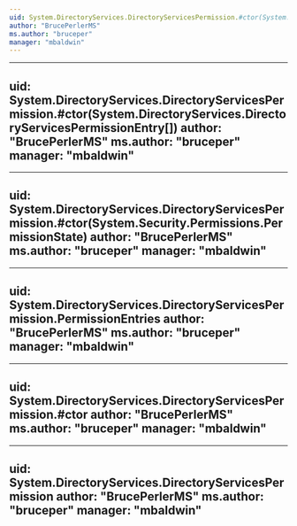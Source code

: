 ```yaml
---
uid: System.DirectoryServices.DirectoryServicesPermission.#ctor(System.DirectoryServices.DirectoryServicesPermissionAccess,System.String)
author: "BrucePerlerMS"
ms.author: "bruceper"
manager: "mbaldwin"
---
```


---
uid: System.DirectoryServices.DirectoryServicesPermission.#ctor(System.DirectoryServices.DirectoryServicesPermissionEntry[])
author: "BrucePerlerMS"
ms.author: "bruceper"
manager: "mbaldwin"
---

---
uid: System.DirectoryServices.DirectoryServicesPermission.#ctor(System.Security.Permissions.PermissionState)
author: "BrucePerlerMS"
ms.author: "bruceper"
manager: "mbaldwin"
---

---
uid: System.DirectoryServices.DirectoryServicesPermission.PermissionEntries
author: "BrucePerlerMS"
ms.author: "bruceper"
manager: "mbaldwin"
---

---
uid: System.DirectoryServices.DirectoryServicesPermission.#ctor
author: "BrucePerlerMS"
ms.author: "bruceper"
manager: "mbaldwin"
---

---
uid: System.DirectoryServices.DirectoryServicesPermission
author: "BrucePerlerMS"
ms.author: "bruceper"
manager: "mbaldwin"
---
